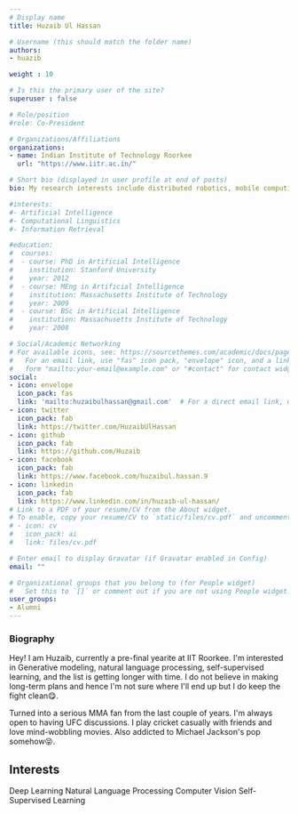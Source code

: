 ```yaml
---
# Display name
title: Huzaib Ul Hassan

# Username (this should match the folder name)
authors:
- huazib

weight : 10

# Is this the primary user of the site?
superuser : false

# Role/position
#role: Co-President

# Organizations/Affiliations
organizations:
- name: Indian Institute of Technology Roorkee
  url: "https://www.iitr.ac.in/"

# Short bio (displayed in user profile at end of posts)
bio: My research interests include distributed robotics, mobile computing and programmable matter.

#interests:
#- Artificial Intelligence
#- Computational Linguistics
#- Information Retrieval

#education:
#  courses:
#  - course: PhD in Artificial Intelligence
#    institution: Stanford University
#    year: 2012
#  - course: MEng in Artificial Intelligence
#    institution: Massachusetts Institute of Technology
#    year: 2009
#  - course: BSc in Artificial Intelligence
#    institution: Massachusetts Institute of Technology
#    year: 2008

# Social/Academic Networking
# For available icons, see: https://sourcethemes.com/academic/docs/page-builder/#icons
#   For an email link, use "fas" icon pack, "envelope" icon, and a link in the
#   form "mailto:your-email@example.com" or "#contact" for contact widget.
social:
- icon: envelope
  icon_pack: fas
  link: 'mailto:huzaibulhassan@gmail.com'  # For a direct email link, use "mailto:test@example.org".
- icon: twitter
  icon_pack: fab
  link: https://twitter.com/HuzaibUlHassan
- icon: github
  icon_pack: fab
  link: https://github.com/Huzaib
- icon: facebook
  icon_pack: fab
  link: https://www.facebook.com/huzaibul.hassan.9
- icon: linkedin
  icon_pack: fab
  link: https://www.linkedin.com/in/huzaib-ul-hassan/
# Link to a PDF of your resume/CV from the About widget.
# To enable, copy your resume/CV to `static/files/cv.pdf` and uncomment the lines below.
# - icon: cv
#   icon_pack: ai
#   link: files/cv.pdf

# Enter email to display Gravatar (if Gravatar enabled in Config)
email: ""

# Organizational groups that you belong to (for People widget)
#   Set this to `[]` or comment out if you are not using People widget.
user_groups:
- Alumni
---
```


### Biography

Hey! I am Huzaib, currently a pre-final yearite at IIT Roorkee. I'm interested in Generative modeling, natural language processing, self-supervised learning, and the list is getting longer with time. I do not believe in making long-term plans and hence I'm not sure where I'll end up but I do keep the fight clean😋.

Turned into a serious MMA fan from the last couple of years. I'm always open to having UFC discussions. I play cricket casually with friends and love mind-wobbling movies. Also addicted to Michael Jackson's pop somehow😝.

## Interests

Deep Learning
Natural Language Processing
Computer Vision
Self-Supervised Learning
